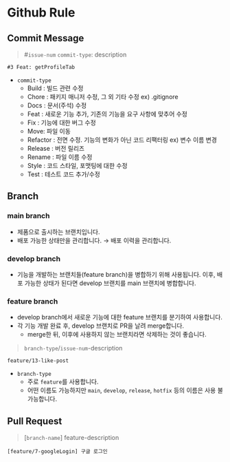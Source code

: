 # Github Rule
## Commit Message
> #`issue-num` `commit-type`: description
```
#3 Feat: getProfileTab
```
- `commit-type`
    - Build : 빌드 관련 수정
    - Chore : 패키지 매니저 수정, 그 외 기타 수정 ex) .gitignore
    - Docs : 문서(주석) 수정
    - Feat : 새로운 기능 추가, 기존의 기능을 요구 사항에 맞추어 수정
    - Fix : 기능에 대한 버그 수정
    - Move: 파일 이동
    - Refactor : 전면 수정. 기능의 변화가 아닌 코드 리팩터링 ex) 변수 이름 변경
    - Release : 버전 릴리즈
    - Rename : 파일 이름 수정
    - Style : 코드 스타일, 포맷팅에 대한 수정
    - Test : 테스트 코드 추가/수정

## Branch
### main branch
- 제품으로 출시하는 브랜치입니다.
- 배포 가능한 상태만을 관리합니다. → 배포 이력을 관리합니다.

### develop branch
- 기능을 개발하는 브랜치들(feature branch)을 병합하기 위해 사용됩니다. 이후, 배포 가능한 상태가 된다면 develop 브랜치를 main 브랜치에 병합합니다.

### feature branch
- develop branch에서 새로운 기능에 대한 feature 브랜치를 분기하여 사용합니다.
- 각 기능 개발 완료 후, develop 브랜치로 PR을 날려 merge합니다.
    - merge한 뒤, 이후에 사용하지 않는 브랜치라면 삭제하는 것이 좋습니다.
> `branch-type`/`issue-num`-description
```
feature/13-like-post
```
- `branch-type`
    - 주로 `feature`를 사용합니다.
    - 어떤 이름도 가능하지만 `main`, `develop`, `release`, `hotfix` 등의 이름은 사용 불가능합니다.

## Pull Request
> [`branch-name`] feature-description
```
[feature/7-googleLogin] 구글 로그인
```
